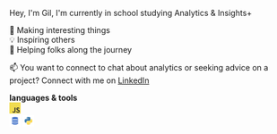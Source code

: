 Hey, I'm Gil, I'm currently in school studying Analytics & Insights+



🎨 Making interesting things <br>
💡 Inspiring others <br>
🤝 Helping folks along the journey

📫 You want to connect to chat about analytics or seeking advice on a project? Connect with me on <a href="https://www.linkedin.com/in/gilbertking/">LinkedIn</a>

<strong>languages & tools</strong> <br>
<img height="20" src="https://raw.githubusercontent.com/github/explore/80688e429a7d4ef2fca1e82350fe8e3517d3494d/topics/javascript/javascript.png" style="max-width: 100%;"></a>  
<img height="20" src="https://raw.githubusercontent.com/github/explore/80688e429a7d4ef2fca1e82350fe8e3517d3494d/topics/SQL/sql.png" style="max-width: 100%;"></a> <img height="20" src="https://raw.githubusercontent.com/github/explore/80688e429a7d4ef2fca1e82350fe8e3517d3494d/topics/python/python.png" style="max-width: 100%;"></a>

